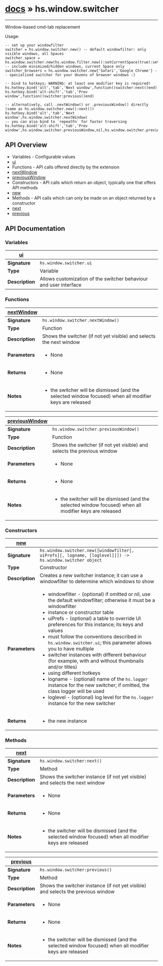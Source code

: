 # [docs](hammerspoon/index.md) » hs.window.switcher
---

Window-based cmd-tab replacement

Usage:
```
-- set up your windowfilter
switcher = hs.window.switcher.new() -- default windowfilter: only visible windows, all Spaces
switcher_space = hs.window.switcher.new(hs.window.filter.new():setCurrentSpace(true):setDefaultFilter{}) -- include minimized/hidden windows, current Space only
switcher_browsers = hs.window.switcher.new{'Safari','Google Chrome'} -- specialized switcher for your dozens of browser windows :)

-- bind to hotkeys; WARNING: at least one modifier key is required!
hs.hotkey.bind('alt','tab','Next window',function()switcher:next()end)
hs.hotkey.bind('alt-shift','tab','Prev window',function()switcher:previous()end)

-- alternatively, call .nextWindow() or .previousWindow() directly (same as hs.window.switcher.new():next())
hs.hotkey.bind('alt','tab','Next window',hs.window.switcher.nextWindow)
-- you can also bind to `repeatFn` for faster traversing
hs.hotkey.bind('alt-shift','tab','Prev window',hs.window.switcher.previousWindow,nil,hs.window.switcher.previousWindow)
```

## API Overview
* Variables - Configurable values
 * [ui](#ui)
* Functions - API calls offered directly by the extension
 * [nextWindow](#nextWindow)
 * [previousWindow](#previousWindow)
* Constructors - API calls which return an object, typically one that offers API methods
 * [new](#new)
* Methods - API calls which can only be made on an object returned by a constructor
 * [next](#next)
 * [previous](#previous)

## API Documentation

### Variables

| [ui](#ui)         |                                                                                     |
| --------------------------------------------|-------------------------------------------------------------------------------------|
| **Signature**                               | `hs.window.switcher.ui`                                                                    |
| **Type**                                    | Variable                                                                     |
| **Description**                             | Allows customization of the switcher behaviour and user interface                                                                     |

### Functions

| [nextWindow](#nextWindow)         |                                                                                     |
| --------------------------------------------|-------------------------------------------------------------------------------------|
| **Signature**                               | `hs.window.switcher.nextWindow()`                                                                    |
| **Type**                                    | Function                                                                     |
| **Description**                             | Shows the switcher (if not yet visible) and selects the next window                                                                     |
| **Parameters**                              | <ul><li>None</li></ul> |
| **Returns**                                 | <ul><li>None</li></ul>          |
| **Notes**                                   | <ul><li>the switcher will be dismissed (and the selected window focused) when all modifier keys are released</li></ul>                |

| [previousWindow](#previousWindow)         |                                                                                     |
| --------------------------------------------|-------------------------------------------------------------------------------------|
| **Signature**                               | `hs.window.switcher.previousWindow()`                                                                    |
| **Type**                                    | Function                                                                     |
| **Description**                             | Shows the switcher (if not yet visible) and selects the previous window                                                                     |
| **Parameters**                              | <ul><li>None</li></ul> |
| **Returns**                                 | <ul><li>None</li></ul>          |
| **Notes**                                   | <ul><li>the switcher will be dismissed (and the selected window focused) when all modifier keys are released</li></ul>                |

### Constructors

| [new](#new)         |                                                                                     |
| --------------------------------------------|-------------------------------------------------------------------------------------|
| **Signature**                               | `hs.window.switcher.new([windowfilter[, uiPrefs][, logname, [loglevel]]]) -> hs.window.switcher object`                                                                    |
| **Type**                                    | Constructor                                                                     |
| **Description**                             | Creates a new switcher instance; it can use a windowfilter to determine which windows to show                                                                     |
| **Parameters**                              | <ul><li>windowfilter - (optional) if omitted or nil, use the default windowfilter; otherwise it must be a windowfilter</li><li>   instance or constructor table</li><li>uiPrefs - (optional) a table to override UI preferences for this instance; its keys and values</li><li>   must follow the conventions described in `hs.window.switcher.ui`; this parameter allows you to have multiple</li><li>   switcher instances with different behaviour (for example, with and without thumbnails and/or titles)</li><li>   using different hotkeys</li><li>logname - (optional) name of the `hs.logger` instance for the new switcher; if omitted, the class logger will be used</li><li>loglevel - (optional) log level for the `hs.logger` instance for the new switcher</li></ul> |
| **Returns**                                 | <ul><li>the new instance</li></ul>          |

### Methods

| [next](#next)         |                                                                                     |
| --------------------------------------------|-------------------------------------------------------------------------------------|
| **Signature**                               | `hs.window.switcher:next()`                                                                    |
| **Type**                                    | Method                                                                     |
| **Description**                             | Shows the switcher instance (if not yet visible) and selects the next window                                                                     |
| **Parameters**                              | <ul><li>None</li></ul> |
| **Returns**                                 | <ul><li>None</li></ul>          |
| **Notes**                                   | <ul><li>the switcher will be dismissed (and the selected window focused) when all modifier keys are released</li></ul>                |

| [previous](#previous)         |                                                                                     |
| --------------------------------------------|-------------------------------------------------------------------------------------|
| **Signature**                               | `hs.window.switcher:previous()`                                                                    |
| **Type**                                    | Method                                                                     |
| **Description**                             | Shows the switcher instance (if not yet visible) and selects the previous window                                                                     |
| **Parameters**                              | <ul><li>None</li></ul> |
| **Returns**                                 | <ul><li>None</li></ul>          |
| **Notes**                                   | <ul><li>the switcher will be dismissed (and the selected window focused) when all modifier keys are released</li></ul>                |

